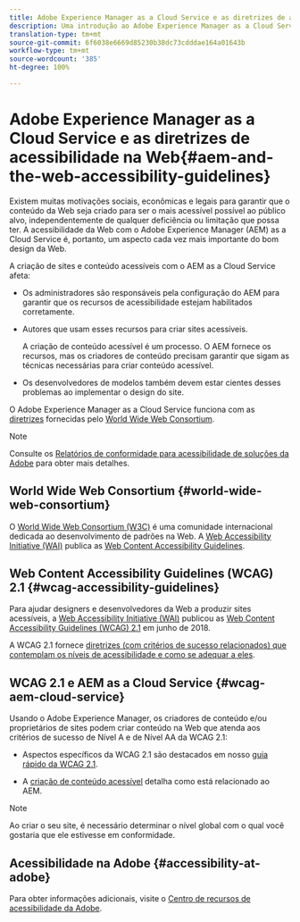 ```yaml
---
title: Adobe Experience Manager as a Cloud Service e as diretrizes de acessibilidade na Web
description: Uma introdução ao Adobe Experience Manager as a Cloud Service e às diretrizes de acessibilidade na Web
translation-type: tm+mt
source-git-commit: 6f6038e6669d85230b38dc73cdddae164a01643b
workflow-type: tm+mt
source-wordcount: '385'
ht-degree: 100%

---
```



# Adobe Experience Manager as a Cloud Service e as diretrizes de acessibilidade na Web{#aem-and-the-web-accessibility-guidelines}

Existem muitas motivações sociais, econômicas e legais para garantir que o conteúdo da Web seja criado para ser o mais acessível possível ao público alvo, independentemente de qualquer deficiência ou limitação que possa ter. A acessibilidade da Web com o Adobe Experience Manager (AEM) as a Cloud Service é, portanto, um aspecto cada vez mais importante do bom design da Web.

A criação de sites e conteúdo acessíveis com o AEM as a Cloud Service afeta:

* Os administradores são responsáveis pela configuração do AEM para garantir que os recursos de acessibilidade estejam habilitados corretamente.

* Autores que usam esses recursos para criar sites acessíveis.

   A criação de conteúdo acessível é um processo. O AEM fornece os recursos, mas os criadores de conteúdo precisam garantir que sigam as técnicas necessárias para criar conteúdo acessível.

* Os desenvolvedores de modelos também devem estar cientes desses problemas ao implementar o design do site.

O Adobe Experience Manager as a Cloud Service funciona com as [diretrizes](#wcag-accessibility-guidelines) fornecidas pelo [World Wide Web Consortium](#world-wide-web-consortium).

>[!NOTE]
>
> Consulte os [Relatórios de conformidade para acessibilidade de soluções da Adobe](https://www.adobe.com/accessibility/compliance.html) para obter mais detalhes.

## World Wide Web Consortium {#world-wide-web-consortium}

O [World Wide Web Consortium (W3C)](https://www.w3.org/) é uma comunidade internacional dedicada ao desenvolvimento de padrões na Web. A [Web Accessibility Initiative (WAI)](https://www.w3.org/WAI/) publica as [Web Content Accessibility Guidelines](#wcag-accessibility-guidelines).

## Web Content Accessibility Guidelines (WCAG) 2.1 {#wcag-accessibility-guidelines}

Para ajudar designers e desenvolvedores da Web a produzir sites acessíveis, a [Web Accessibility Initiative (WAI)](https://www.w3.org/WAI/) publicou as [Web Content Accessibility Guidelines (WCAG) 2.1](https://www.w3.org/TR/WCAG/) em junho de 2018.

A WCAG 2.1 fornece [diretrizes (com critérios de sucesso relacionados) que contemplam os níveis de acessibilidade e como se adequar a eles](https://www.w3.org/TR/WCAG/#conformance).

## WCAG 2.1 e AEM as a Cloud Service {#wcag-aem-cloud-service}

Usando o Adobe Experience Manager, os criadores de conteúdo e/ou proprietários de sites podem criar conteúdo na Web que atenda aos critérios de sucesso de Nível A e de Nível AA da WCAG 2.1:

* Aspectos específicos da WCAG 2.1 são destacados em nosso [guia rápido da WCAG 2.1](/help/onboarding/accessibility/quick-guide-wcag.md).

* A [criação de conteúdo acessível](/help/sites-cloud/authoring/fundamentals/accessible-content.md) detalha como está relacionado ao AEM.

>[!NOTE]
> 
>Ao criar o seu site, é necessário determinar o nível global com o qual você gostaria que ele estivesse em conformidade.

<!--
* [Configuring the Rich Text Editor for Producing Accessible Sites](/help/sites-administering/rte-accessible-content.md)
  Guidelines on how administrators can configure AEM for producing accessible content.
-->

<!--
* [Creating Accessible Adaptive Forms](/help/forms/using/creating-accessible-adaptive-forms.md)
  Adobe Experience Manager (AEM) includes a number of features and capabilities that enhance the usability of adaptive forms for users with different abilities. The solution also assists form authors in creating accessible adaptive forms.
-->

## Acessibilidade na Adobe {#accessibility-at-adobe}

Para obter informações adicionais, visite o [Centro de recursos de acessibilidade da Adobe](https://www.adobe.com/br/accessibility/).


